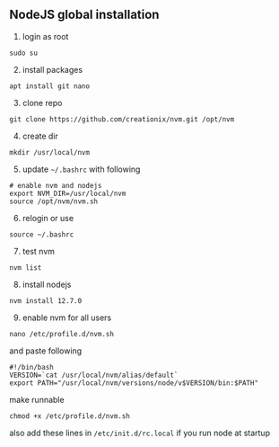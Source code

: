 ## NodeJS global installation
1. login as root

`sudo su`

2. install packages

`apt install git nano`

3. clone repo

`git clone https://github.com/creationix/nvm.git /opt/nvm`

4. create dir

`mkdir /usr/local/nvm`

5. update `~/.bashrc` with following

```
# enable nvm and nodejs
export NVM_DIR=/usr/local/nvm
source /opt/nvm/nvm.sh
```

6. relogin or use

`source ~/.bashrc`

7. test nvm

`nvm list`

8. install nodejs

`nvm install 12.7.0`

9. enable nvm for all users

`nano /etc/profile.d/nvm.sh`

and paste following

```
#!/bin/bash
VERSION=`cat /usr/local/nvm/alias/default`
export PATH="/usr/local/nvm/versions/node/v$VERSION/bin:$PATH"
```

make runnable

`chmod +x /etc/profile.d/nvm.sh`

also add these lines in `/etc/init.d/rc.local` if you run node at startup
